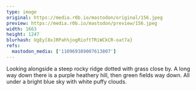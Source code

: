 ```yaml
---
type: image
original: https://media.r0b.io/mastodon/original/156.jpeg
preview: https://media.r0b.io/mastodon/preview/156.jpeg
width: 1663
height: 1247
blurhash: UgEy[8x]RPah%jogRioftTRiWCkCR-oat7a}
refs:
  mastodon_media: ['110969389007613807']
---
```


Looking alongside a steep rocky ridge dotted with grass close by. A long way down there is a purple heathery hill, then green fields way down. All under a bright blue sky with white puffy clouds. 
